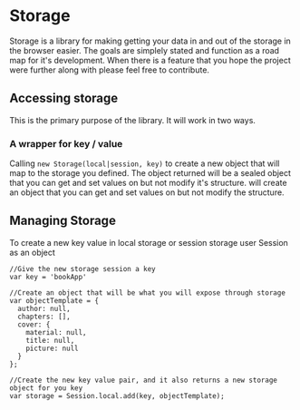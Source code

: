 # Storage

Storage is a library for making getting your data in and out of the storage in the browser easier.
The goals are simplely stated and function as a road map for it's development.
When there is a feature that you hope the project were further along with please feel free to contribute.

## Accessing storage
This is the primary purpose of the library. It will work in two ways.

### A wrapper for key / value
Calling `new Storage(local|session, key)` to create a new object that will map to the storage you defined.
The object returned will be a sealed object that you can get and set values on but not modify it's structure.
will create an object that you can get and set values on but not modify the structure.

## Managing Storage
To create a new key value in local storage or session storage user Session as an object

```
//Give the new storage session a key
var key = 'bookApp'

//Create an object that will be what you will expose through storage
var objectTemplate = {
  author: null,
  chapters: [],
  cover: {
    material: null,
    title: null,
    picture: null
  }
};

//Create the new key value pair, and it also returns a new storage object for you key
var storage = Session.local.add(key, objectTemplate);

```
